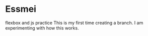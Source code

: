 # Essmei
flexbox and js practice
This is my first time creating a branch. I am experimenting with how this works. 
